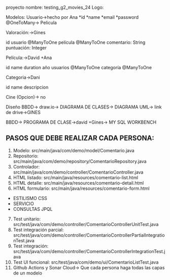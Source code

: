 proyecto nombre: 
testing_g2_movies_24
Logo:

Modelos:
Usuario->hecho por Ana
*id
*name
*email
*password
@OneToMany-> Pelicula


Valoración:->Gines

id
usuario @ManyToOne
película @ManyToOne
comentario: String
puntuación: Integer

Película:->David +Ana

id
name
duration
año
usuarios @ManyToOne
categoría @ManyToOne

Categoria->Dani

id
name
descripcion

Cine (Opcion)-> no

Diseño BBDD-> draw.io-> DIAGRAMA DE CLASES-> DIAGRAMA UML-> link de drive->GINES

BBDD-> PROGRAMA DE CLASE->david +Gines-> MY SQL WORKBENCH


## PASOS QUE DEBE REALIZAR CADA PERSONA:

1. Modelo: src/main/java/com/demo/model/Comentario.java
2. Repositorio: src/main/java/com/demo/repository/ComentarioRepository.java
3. Controlador: src/main/java/com/demo/controller/ComentarioController.java
4. HTML listado: src/main/java/resources/comentario-list.html
5. HTML detalle: src/main/java/resources/comentario-detail.html
6. HTML formulario: src/main/java/resources/comentario-form.html
+ ESTILISMO CSS
+ SERVICIO
+ CONSULTAS JPQL
7. Test unitario: src/test/java/com/demo/controller/ComentarioControllerUnitTest.java
8. Test integración parcial: src/test/java/com/demo/controller/ComentarioControllerPartialIntegrationTest.java
9. Test integración: src/test/java/com/demo/controller/ComentarioControllerIntegrationTest.java
10. Test UI funcional: src/test/java/com/demo/ui/ComentarioListTest.java
11. Github Actions y Sonar Cloud-> Que cada persona haga todas las capas de un modelo

